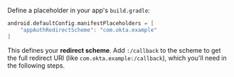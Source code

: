 Define a placeholder in your app's `build.gradle`:

```gradle
android.defaultConfig.manifestPlaceholders = [
    "appAuthRedirectScheme": "com.okta.example"
]
```

This defines your **redirect scheme**. Add `:/callback` to the scheme to get the full redirect URI (like `com.okta.example:/callback`), which you'll need in the following steps.

